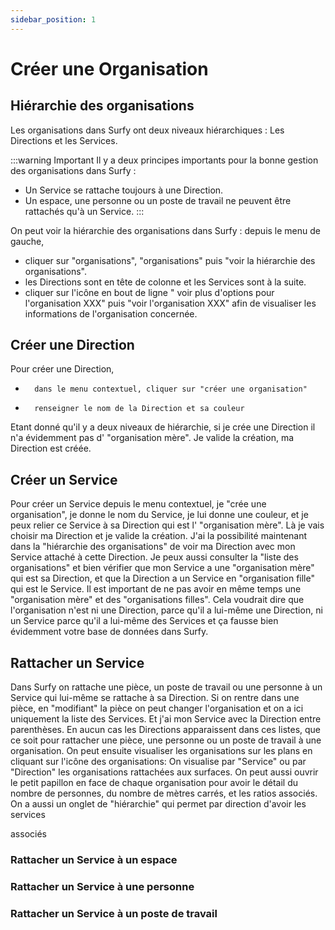 ```yaml
---
sidebar_position: 1
---
```

# Créer une Organisation


<Youtube code="bvOEaYs1prg"/>



## Hiérarchie des organisations

Les organisations dans Surfy ont deux niveaux hiérarchiques : Les Directions et les Services.


:::warning Important
Il y a deux principes importants pour la bonne gestion des organisations dans Surfy :
-   Un Service se rattache toujours à une Direction.
-   Un espace, une personne ou un poste de travail ne peuvent être rattachés qu'à un Service.
:::


On peut voir la hiérarchie des organisations dans Surfy :
depuis le menu de gauche,

-   cliquer sur "organisations", "organisations" puis "voir la hiérarchie des organisations".
-   les Directions sont en tête de colonne et les Services sont à la suite.
-   cliquer sur l'icône en bout de ligne " voir plus d'options pour l'organisation XXX" puis "voir l'organisation XXX" afin de visualiser les informations de l'organisation concernée.

## Créer une Direction

Pour créer une Direction,
-       dans le menu contextuel, cliquer sur "créer une organisation"
-       renseigner le nom de la Direction et sa couleur
Etant donné qu'il y a deux niveaux de hiérarchie, si je crée une Direction il n'a évidemment pas d' "organisation mère". Je valide la création, ma Direction est créée.

## Créer un Service

Pour créer un Service depuis le menu contextuel, je "crée une organisation", je donne le nom du Service, je lui donne une couleur, et je peux relier ce Service à sa Direction qui est l' "organisation mère". Là je vais choisir ma Direction et je valide la création. J'ai la possibilité maintenant dans la "hiérarchie des organisations" de voir ma Direction avec mon Service attaché à cette Direction. Je peux aussi consulter la "liste des organisations" et bien vérifier que mon Service a une "organisation mère" qui est sa Direction, et que la Direction a un Service en "organisation fille" qui est le Service. Il est important de ne pas avoir en même temps une "organisation mère" et des "organisations filles". Cela voudrait dire que l'organisation n'est ni une Direction, parce qu'il a lui-même une Direction, ni un Service parce qu'il a lui-même des Services et ça fausse bien évidemment votre base de données dans Surfy.

## Rattacher un Service

Dans Surfy on rattache une pièce, un poste de travail ou une personne à un Service qui lui-même se rattache à sa Direction. Si on rentre dans une pièce, en "modifiant" la pièce on peut changer l'organisation et on a ici uniquement la liste des Services. Et j'ai mon Service avec la Direction entre parenthèses. En aucun cas les Directions apparaissent dans ces listes, que ce soit pour rattacher une pièce, une personne ou un poste de travail à une organisation. On peut ensuite visualiser les organisations sur les plans en cliquant sur l'icône des organisations: On visualise par "Service" ou par "Direction" les organisations rattachées aux surfaces. On peut aussi ouvrir le petit papillon en face de chaque organisation pour avoir le détail du nombre de personnes, du nombre de mètres carrés, et les ratios associés. On a aussi un onglet de "hiérarchie" qui permet par direction d'avoir les services

associés

### Rattacher un Service à un espace


### Rattacher un Service à une personne

### Rattacher un Service à un poste de travail

